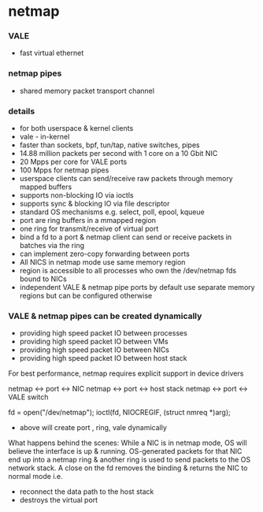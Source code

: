 # netmap

### VALE
- fast virtual ethernet

### netmap pipes
- shared memory packet transport channel

### details
- for both userspace & kernel clients
- vale - in-kernel
- faster than sockets, bpf, tun/tap, native switches, pipes
- 14.88 million packets per second with 1 core on a 10 Gbit NIC
- 20 Mpps per core for VALE ports
- 100 Mpps for netmap pipes
- userspace clients can send/receive raw packets through memory mapped buffers
- supports non-blocking IO via ioctls
- supports sync & blocking IO via file descriptor
- standard OS mechanisms e.g. select, poll, epool, kqueue
- port are ring buffers in a mmapped region
- one ring for transmit/receive of virtual port
- bind a fd to a port & netmap client can send or receive packets in batches via the ring
- can implement zero-copy forwarding between ports
- All NICS in netmap mode use same memory region
- region is accessible to all processes who own the /dev/netmap fds bound to NICs
- independent VALE & netmap pipe ports by default use separate memory regions but can be configured otherwise

### VALE & netmap pipes can be created dynamically 
- providing high speed packet IO between processes
- providing high speed packet IO between VMs
- providing high speed packet IO between NICs
- providing high speed packet IO between host stack

For best performance, netmap requires explicit support in device drivers

netmap <-> port <-> NIC
netmap <-> port <-> host stack
netmap <-> port <-> VALE switch

fd = open("/dev/netmap");
ioctl(fd, NIOCREGIF, (struct nmreq *)arg);

- above will create port , ring, vale dynamically

What happens behind the scenes:
While a NIC is in netmap mode, OS will believe the interface is up & running.
OS-generated packets for that NIC end up into a netmap ring & another ring is used to send packets to the OS network stack.
A close on the fd removes the binding & returns the NIC to normal mode i.e.
- reconnect the data path to the host stack
- destroys the virtual port
